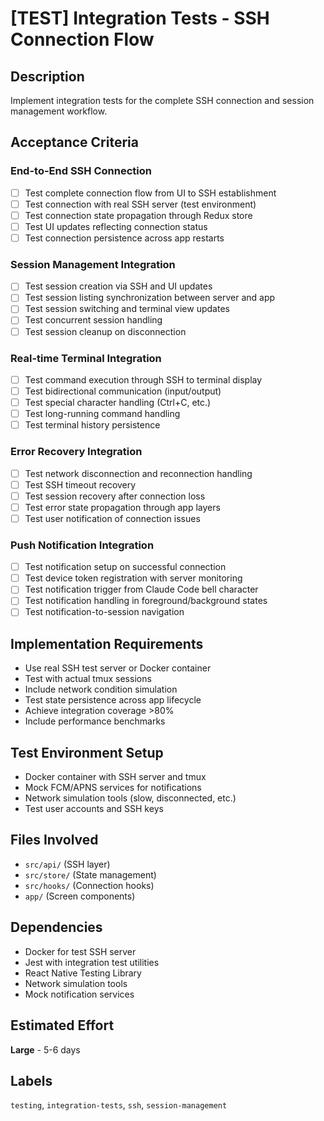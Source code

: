 # [TEST] Integration Tests - SSH Connection Flow

## Description
Implement integration tests for the complete SSH connection and session management workflow.

## Acceptance Criteria

### End-to-End SSH Connection
- [ ] Test complete connection flow from UI to SSH establishment
- [ ] Test connection with real SSH server (test environment)
- [ ] Test connection state propagation through Redux store
- [ ] Test UI updates reflecting connection status
- [ ] Test connection persistence across app restarts

### Session Management Integration
- [ ] Test session creation via SSH and UI updates
- [ ] Test session listing synchronization between server and app
- [ ] Test session switching and terminal view updates
- [ ] Test concurrent session handling
- [ ] Test session cleanup on disconnection

### Real-time Terminal Integration
- [ ] Test command execution through SSH to terminal display
- [ ] Test bidirectional communication (input/output)
- [ ] Test special character handling (Ctrl+C, etc.)
- [ ] Test long-running command handling
- [ ] Test terminal history persistence

### Error Recovery Integration
- [ ] Test network disconnection and reconnection handling
- [ ] Test SSH timeout recovery
- [ ] Test session recovery after connection loss
- [ ] Test error state propagation through app layers
- [ ] Test user notification of connection issues

### Push Notification Integration
- [ ] Test notification setup on successful connection
- [ ] Test device token registration with server monitoring
- [ ] Test notification trigger from Claude Code bell character
- [ ] Test notification handling in foreground/background states
- [ ] Test notification-to-session navigation

## Implementation Requirements
- Use real SSH test server or Docker container
- Test with actual tmux sessions
- Include network condition simulation
- Test state persistence across app lifecycle
- Achieve integration coverage >80%
- Include performance benchmarks

## Test Environment Setup
- Docker container with SSH server and tmux
- Mock FCM/APNS services for notifications
- Network simulation tools (slow, disconnected, etc.)
- Test user accounts and SSH keys

## Files Involved
- `src/api/` (SSH layer)
- `src/store/` (State management)
- `src/hooks/` (Connection hooks)
- `app/` (Screen components)

## Dependencies
- Docker for test SSH server
- Jest with integration test utilities
- React Native Testing Library
- Network simulation tools
- Mock notification services

## Estimated Effort
**Large** - 5-6 days

## Labels
`testing`, `integration-tests`, `ssh`, `session-management`
